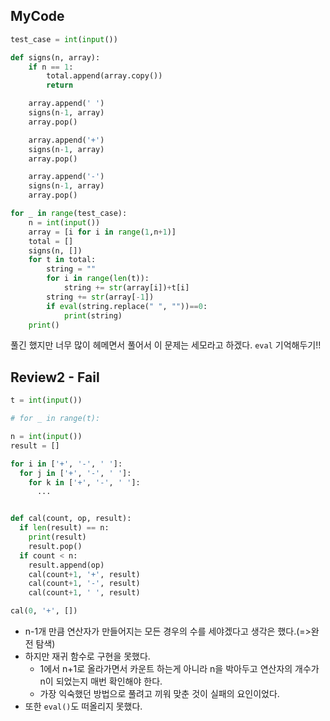 ## MyCode
```python
test_case = int(input())

def signs(n, array):
    if n == 1:
        total.append(array.copy())
        return

    array.append(' ')
    signs(n-1, array)
    array.pop()

    array.append('+')
    signs(n-1, array)
    array.pop()

    array.append('-')
    signs(n-1, array)
    array.pop() 

for _ in range(test_case):
    n = int(input())
    array = [i for i in range(1,n+1)]
    total = []
    signs(n, [])
    for t in total:
        string = ""
        for i in range(len(t)):
            string += str(array[i])+t[i]
        string += str(array[-1])
        if eval(string.replace(" ", ""))==0:
            print(string)
    print() 
```

풀긴 했지만 너무 많이 헤메면서 풀어서 이 문제는 세모라고 하겠다.
`eval` 기억해두기!!

## Review2 - Fail
```python
t = int(input())

# for _ in range(t):

n = int(input())
result = []

for i in ['+', '-', ' ']:
  for j in ['+', '-', ' ']:
    for k in ['+', '-', ' ']:
      ...


def cal(count, op, result):
  if len(result) == n:
    print(result)
    result.pop()
  if count < n:
    result.append(op)
    cal(count+1, '+', result)
    cal(count+1, '-', result)
    cal(count+1, ' ', result)

cal(0, '+', [])
```
- n-1개 만큼 연산자가 만들어지는 모든 경우의 수를 세야겠다고 생각은 했다.(=>완전 탐색)
- 하지만 재귀 함수로 구현을 못했다.
  - 1에서 n+1로 올라가면서 카운트 하는게 아니라 n을 박아두고 연산자의 개수가 n이 되었는지 매번 확인해야 한다.
  - 가장 익숙했던 방법으로 풀려고 끼워 맞춘 것이 실패의 요인이었다.
- 또한 `eval()`도 떠올리지 못했다.

